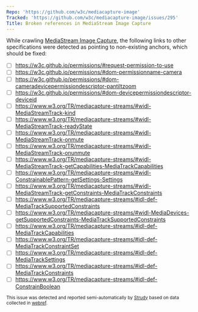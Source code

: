 ```yaml
---
Repo: 'https://github.com/w3c/mediacapture-image'
Tracked: 'https://github.com/w3c/mediacapture-image/issues/295'
Title: Broken references in MediaStream Image Capture
---
```


While crawling [MediaStream Image Capture](https://w3c.github.io/mediacapture-image/), the following links to other specifications were detected as pointing to non-existing anchors, which should be fixed:
* [ ] https://w3c.github.io/permissions/#request-permission-to-use
* [ ] https://w3c.github.io/permissions/#dom-permissionname-camera
* [ ] https://w3c.github.io/permissions/#dom-cameradevicepermissiondescriptor-pantiltzoom
* [ ] https://w3c.github.io/permissions/#dom-devicepermissiondescriptor-deviceid
* [ ] https://www.w3.org/TR/mediacapture-streams/#widl-MediaStreamTrack-kind
* [ ] https://www.w3.org/TR/mediacapture-streams/#widl-MediaStreamTrack-readyState
* [ ] https://www.w3.org/TR/mediacapture-streams/#widl-MediaStreamTrack-onmute
* [ ] https://www.w3.org/TR/mediacapture-streams/#widl-MediaStreamTrack-onunmute
* [ ] https://www.w3.org/TR/mediacapture-streams/#widl-MediaStreamTrack-getCapabilities-MediaTrackCapabilities
* [ ] https://www.w3.org/TR/mediacapture-streams/#widl-ConstrainablePattern-getSettings-Settings
* [ ] https://www.w3.org/TR/mediacapture-streams/#widl-MediaStreamTrack-getConstraints-MediaTrackConstraints
* [ ] https://www.w3.org/TR/mediacapture-streams/#idl-def-MediaTrackSupportedConstraints
* [ ] https://www.w3.org/TR/mediacapture-streams/#widl-MediaDevices-getSupportedConstraints-MediaTrackSupportedConstraints
* [ ] https://www.w3.org/TR/mediacapture-streams/#idl-def-MediaTrackCapabilities
* [ ] https://www.w3.org/TR/mediacapture-streams/#idl-def-MediaTrackConstraintSet
* [ ] https://www.w3.org/TR/mediacapture-streams/#idl-def-MediaTrackSettings
* [ ] https://www.w3.org/TR/mediacapture-streams/#idl-def-MediaTrackConstraints
* [ ] https://www.w3.org/TR/mediacapture-streams/#idl-def-ConstrainBoolean

<sub>This issue was detected and reported semi-automatically by [Strudy](https://github.com/w3c/strudy/) based on data collected in [webref](https://github.com/w3c/webref/).</sub>
